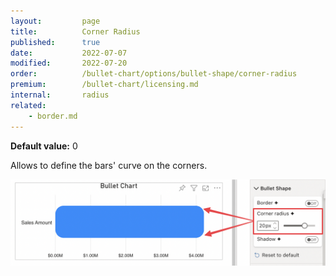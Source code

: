 ```yaml
---
layout:         page
title:          Corner Radius
published:      true
date:           2022-07-07
modified:   	2022-07-20
order:          /bullet-chart/options/bullet-shape/corner-radius
premium:        /bullet-chart/licensing.md
internal:       radius
related:            
    - border.md
---
```


**Default value:** 0

Allows to define the bars' curve on the corners. 

<img src="images/bullet-shape-corner-radius.png" width="700">